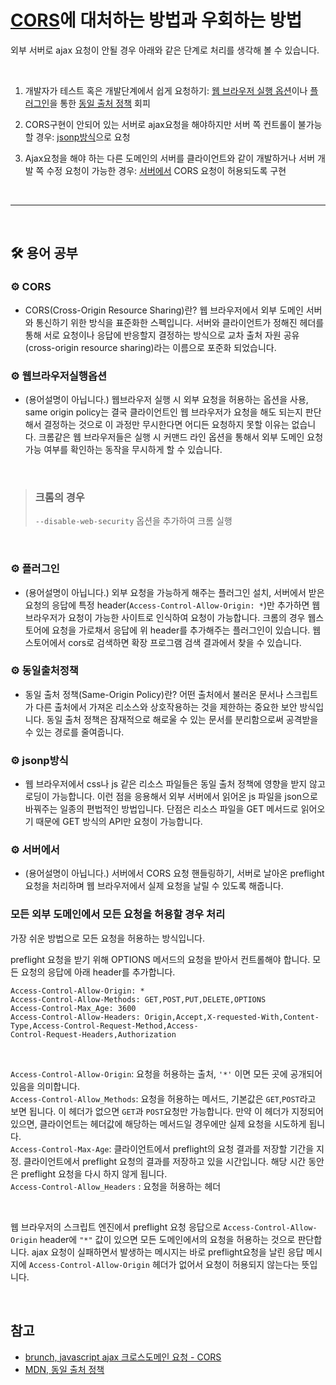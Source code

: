 # [CORS](#gear-cors)에 대처하는 방법과 우회하는 방법

외부 서버로 ajax 요청이 안될 경우 아래와 같은 단계로 처리를 생각해 볼 수 있습니다.

<br>

1. 개발자가 테스트 혹은 개발단계에서 쉽게 요청하기: [웹 브라우저 실행 옵션](#gear-웹브라우저실행옵션)이나 [플러그인](#gear-플러그인)을 통한 [동일 출처 정책](#gear-동일출처정책) 회피

2. CORS구현이 안되어 있는 서버로 ajax요청을 해야하지만 서버 쪽 컨트롤이 불가능할 경우: [jsonp방식](#gear-jsonp방식)으로 요청

3. Ajax요청을 해야 하는 다른 도메인의 서버를 클라이언트와 같이 개발하거나 서버 개발 쪽 수정 요청이 가능한 경우: [서버에서](#gear-서버에서) CORS 요청이 허용되도록 구현

<br>

---

<br>

## :hammer_and_wrench: 용어 공부

### :gear: CORS

- CORS(Cross-Origin Resource Sharing)란? 웹 브라우저에서 외부 도메인 서버와 통신하기 위한 방식을 표준화한 스펙입니다. 서버와 클라이언트가 정해진 헤더를 통해 서로 요청이나 응답에 반응할지 결정하는 방식으로 교차 출처 자원 공유(cross-origin resource sharing)라는 이름으로 포준화 되었습니다.

### :gear: 웹브라우저실행옵션

- (용어설명이 아닙니다.) 웹브라우저 실행 시 외부 요청을 허용하는 옵션을 사용, same origin policy는 결국 클라이언트인 웹 브라우저가 요청을 해도 되는지 판단해서 결정하는 것으로 이 과정만 무시한다면 어디든 요청하지 못할 이유는 없습니다. 크롬같은 웹 브라우저들은 실행 시 커맨드 라인 옵션을 통해서 외부 도메인 요청가능 여부를 확인하는 동작을 무시하게 할 수 있습니다.

<br>

> ### 크롬의 경우 <br>
>
> `--disable-web-security` 옵션을 추가하여 크롬 실행

<br>

### :gear: 플러그인

- (용어설명이 아닙니다.) 외부 요청을 가능하게 해주는 플러그인 설치, 서버에서 받은 요청의 응답에 특정 header(`Access-Control-Allow-Origin: *`)만 추가하면 웹 브라우저가 요청이 가능한 사이트로 인식하여 요청이 가능합니다. 크롬의 경우 웹스토어에 요청을 가로채서 응답에 위 header를 추가해주는 플러그인이 있습니다. 웹스토어에서 cors로 검색하면 확장 프로그램 검색 결과에서 찾을 수 있습니다.

### :gear: 동일출처정책

- 동일 출처 정책(Same-Origin Policy)란? 어떤 출처에서 불러온 문서나 스크립트가 다른 출처에서 가져온 리소스와 상호작용하는 것을 제한하는 중요한 보안 방식입니다. 동일 출처 정책은 잠재적으로 해로울 수 있는 문서를 분리함으로써 공격받을 수 있는 경로를 줄여줍니다.

### :gear: jsonp방식

- 웹 브라우저에서 css나 js 같은 리소스 파일들은 동일 출처 정책에 영향을 받지 않고 로딩이 가능합니다. 이런 점을 응용해서 외부 서버에서 읽어온 js 파일을 json으로 바꿔주는 일종의 편법적인 방법입니다. 단점은 리소스 파일을 GET 메서드로 읽어오기 때문에 GET 방식의 API만 요청이 가능합니다.

### :gear: 서버에서

- (용어설명이 아닙니다.) 서버에서 CORS 요청 핸들링하기, 서버로 날아온 preflight 요청을 처리하며 웹 브라우저에서 실제 요청을 날릴 수 있도록 해줍니다.

### 모든 외부 도메인에서 모든 요청을 허용할 경우 처리

가장 쉬운 방법으로 모든 요청을 허용하는 방식입니다.

preflight 요청을 받기 위해 OPTIONS 메서드의 요청을 받아서 컨트롤해야 합니다. 모든 요청의 응답에 아래 header를 추가합니다.

```
Access-Control-Allow-Origin: *
Access-Control-Allow-Methods: GET,POST,PUT,DELETE,OPTIONS
Access-Control-Max_Age: 3600
Access-Control-Allow-Headers: Origin,Accept,X-requested-With,Content-Type,Access-Control-Request-Method,Access-
Control-Request-Headers,Authorization
```

<br>

`Access-Control-Allow-Origin`: 요청을 허용하는 출처, `'*'` 이면 모든 곳에 공개되어 있음을 의미합니다.
<br>
`Access-Control-Allow_Methods`: 요청을 허용하는 메서드, 기본값은 `GET`,`POST`라고 보면 됩니다. 이 헤더가 없으면 `GET`과 `POST`요청만 가능합니다. 만약 이 헤더가 지정되어 있으면, 클라이언트는 헤더값에 해당하는 메서드일 경우에만 실제 요청을 시도하게 됩니다.
<br>
`Access-Control-Max-Age`: 클라이언트에서 preflight의 요청 결과를 저장할 기간을 지정. 클라이언트에서 preflight 요청의 결과를 저장하고 있을 시간입니다. 해당 시간 동안은 preflight 요청을 다시 하지 않게 됩니다.
<br>
`Access-Control-Allow_Headers` : 요청을 허용하는 헤더

<br>

웹 브라우저의 스크립트 엔진에서 preflight 요청 응답으로 `Access-Control-Allow-Origin` header에 `"*"` 값이 있으면 모든 도메인에서의 요청을 허용하는 것으로 판단합니다. ajax 요청이 실패하면서 발생하는 메시지는 바로 preflight요청을 날린 응답 메시지에 `Access-Control-Allow-Origin` 헤더가 없어서 요청이 허용되지 않는다는 뜻입니다.

<br>

## 참고

- [brunch, javascript ajax 크로스도메인 요청 - CORS](https://brunch.co.kr/@adrenalinee31/1)
- [MDN, 동일 출처 정책](https://developer.mozilla.org/ko/docs/Web/Security/Same-origin_policy)
